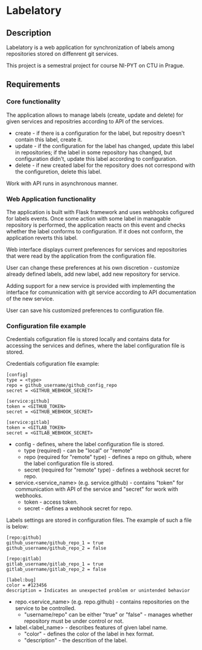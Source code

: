 # Labelatory

## Description

Labelatory is a web application for synchronization of labels among repositories stored on diffenrent git services.

This project is a semestral project for course NI-PYT on CTU in Prague.

## Requirements

### Core functionality
The application allows to manage labels (create, update and delete) for given services and repositries according to API of the services. 

* create - if there is a configuration for the label, but repositry doesn't contain this label, create it.
* update - if the configuration for the label has changed, update this label in repositories; if the label in some repository has changed, but configuration didn't, update this label according to configuration.
* delete - if new created label for the repository does not correspond with the configuretion, delete this label.

Work with API runs in asynchronous manner.

### Web Application functionality
The application is built with Flask framework and uses webhooks cofigured for labels events. Once some action with some label in managable repository is performed, the application 
reacts on this event and checks whether the label conforms to configuration. If it does not conform, the application reverts this label.

Web interface displays current preferences for services and repositories that were read by the application from the configuration file.

User can change these preferences at his own discretion - customize already defined labels, add new label, add new repository for service.

Adding support for a new service is provided with implementing the interface for comunnication with git service according to API documentation of the new service.

User can save his customized preferences to configuration file.

### Configuration file example
Credentials cofiguration file is stored locally and contains data for accessing the services and defines, where the label configuration file is stored. 

Credentials cofiguration file example:
```
[config]
type = <type>
repo = github_username/github_config_repo
secret = <GITHUB_WEBHOOK_SECRET>

[service:github]
token = <GITHUB_TOKEN>
secret = <GITHUB_WEBHOOK_SECRET>

[service:gitlab]
token = <GITLAB_TOKEN>
secret = <GITLAB_WEBHOOK_SECRET>
```

* config - defines, where the label configuration file is stored.
  - type (required) - can be "local" or "remote"
  - repo (required for "remote" type) - defines a repo on github, where the label configuration file is stored.
  - secret (required for "remote" type) - defines a webhook secret for repo.
* service.<service_name> (e.g. service.github) - contains "token" for communication with API of the service and "secret" for work with webhooks.
  - token - access token.
  - secret - defines a webhook secret for repo.


Labels settings are stored in configuration files. The example of such a file is below:
```
[repo:github]
github_username/github_repo_1 = true
github_username/github_repo_2 = false

[repo:gitlab]
gitlab_username/gitlab_repo_1 = true
gitlab_username/gitlab_repo_2 = false

[label:bug]
color = #123456
description = Indicates an unexpected problem or unintended behavior
```

* repo.<service_name> (e.g. repo.github) - contains repositories on the service to be controlled.
  - "username/repo" can be either "true" or "false" - manages whether repository must be under control or not.
* label.<label_name> - describes features of given label name.
  - "color" - defines the color of the label in hex format.
  - "description" - the descrition of the label.

